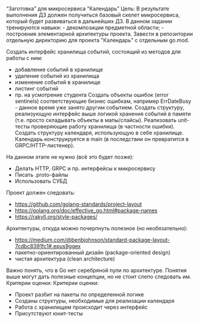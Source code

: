 “Заготовка” для микросервиса “Календарь”
Цель: В результате выполнения ДЗ должен получиться базовый скелет микросервиса, который будет развиваться в дальнейших ДЗ. В данном задании тренируются навыки: - декомпозиции предметной области; - построения элементарной архитектуры проекта.
Завести в репозитории отдельную директорию для проекта "Календарь" с отдельным go.mod.

Создать интерфейс хранилища событий, состоящий из методов для работы с ним:
- добавление событий в хранилище
- удаление событий из хранилища
- изменение событий в хранилище
- листинг событий
- пр. на усмотрение студента
Создать объекты ошибок (error sentinels) соответствующие бизнес ошибкам, например ErrDateBusy - данное время уже занято другим событием.
Создать структуру, реализующую интерфейс выше логикой хранения событий в памяти (т.е. просто складывать объекты в мапы/слайсы).
Реализовать unit-тесты проверяющие работу хранилища (в частности ошибки).
Создать структуру календаря, использующую в себе хранилище. Календарь конструируется в main (в последствии он превратится в GRPC/HTTP-листенер).

На данном этапе не нужно (всё это будет позже):
- Делать HTTP, GRPC и пр. интерфейсы к микросервису
- Писать .proto-файлы
- Использовать СУБД

Проект должен следовать:
- https://github.com/golang-standards/project-layout
- https://golang.org/doc/effective_go.html#package-names
- https://rakyll.org/style-packages/

Архитектуры, откуда можно почерпнуть полезное (но необязательно):
- https://medium.com/@benbjohnson/standard-package-layout-7cdbc8391fc1#.epus9ggex
- пакетно-ориентированный дизайн (package-oriented design)
- чистая архитектура (clean architecture)

Важно понять, что в Go нет серебряной пули по архитектуре.
Понятия выше могут дать полезные концепции, но не стоит слепо следовать им.
Критерии оценки: Критерии оценки:
- Проект разбит на пакеты по определенной логике
- Созданы структуры, необходимые для реализации календаря
- Работа с хранилищем происходит через интерфейс
- Присутствуют юнит-тесты